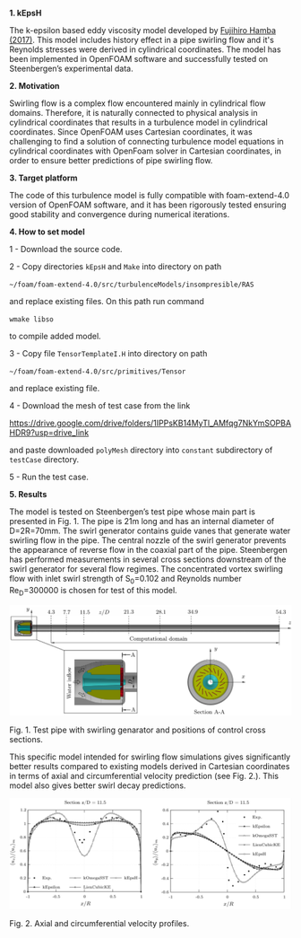 **1. kEpsH**

The k-epsilon based eddy viscosity model developed by [Fujihiro Hamba (2017)](https://pubs.aip.org/aip/pof/article-abstract/29/2/025103/834119/History-effect-on-the-Reynolds-stress-in-turbulent?redirectedFrom=fulltext). This model includes history effect in a pipe swirling flow and it's Reynolds stresses were derived in cylindrical coordinates. The model has been implemented in OpenFOAM software and successfully tested on Steenbergen’s experimental data.

**2. Motivation**

Swirling flow is a complex flow encountered mainly in cylindrical flow domains. Therefore, it is naturally connected to physical analysis in cylindrical coordinates that results in a turbulence model in cylindrical coordinates. Since OpenFOAM uses Cartesian coordinates, it was challenging to find a solution of connecting turbulence model equations in cylindrical coordinates with OpenFoam solver in Cartesian coordinates, in order to ensure better predictions of pipe swirling flow.

**3. Target platform**

The code of this turbulence model is fully compatible with foam-extend-4.0 version of OpenFOAM software, and it has been rigorously tested ensuring good stability and convergence during numerical iterations.

**4. How to set model**
   
1 - Download the source code.

2 - Copy directories <code>kEpsH</code> and <code>Make</code> into directory on path

<code>~/foam/foam-extend-4.0/src/turbulenceModels/insompresible/RAS</code>

and replace existing files. On this path run command

<code>wmake libso</code>

to compile added model.

3 - Copy file <code>TensorTemplateI.H</code> into directory on path

<code>~/foam/foam-extend-4.0/src/primitives/Tensor</code>

and replace existing file.

4 - Download the mesh of test case from the link
   
   https://drive.google.com/drive/folders/1IPPsKB14MyTl_AMfqg7NkYmSOPBAHDR9?usp=drive_link
   
   and paste downloaded <code>polyMesh</code> directory into <code>constant</code> subdirectory of <code>testCase</code> directory.

5 - Run the test case.

**5. Results**

The model is tested on Steenbergen’s test pipe whose main part is presented in Fig. 1. The pipe is 21m long and has an internal diameter of D=2R=70mm. The swirl generator contains guide vanes that generate water swirling flow in the pipe. The central nozzle of the swirl generator prevents the appearance of reverse flow in the coaxial part of the pipe. Steenbergen has performed measurements in several cross sections downstream of the swirl generator for several flow regimes. The concentrated vortex swirling flow with inlet swirl strength of S<sub>0</sub>\=0.102 and Reynolds number Re<sub>D</sub>\=300000 is chosen for test of this model.

![Alt text](https://github.com/djordjenov/kEpsH/blob/main/testCase/TestRig.png)

Fig. 1. Test pipe with swirling genarator and positions of control cross sections.

This specific model intended for swirling flow simulations gives significantly better results compared to existing models derived in Cartesian coordinates in terms of axial and circumferential velocity prediction (see Fig. 2.). This model also gives better swirl decay predictions.

![Alt text](https://github.com/djordjenov/kEpsH/blob/main/testCase/VelocityProfiles.png)

Fig. 2. Axial and circumferential velocity profiles.
